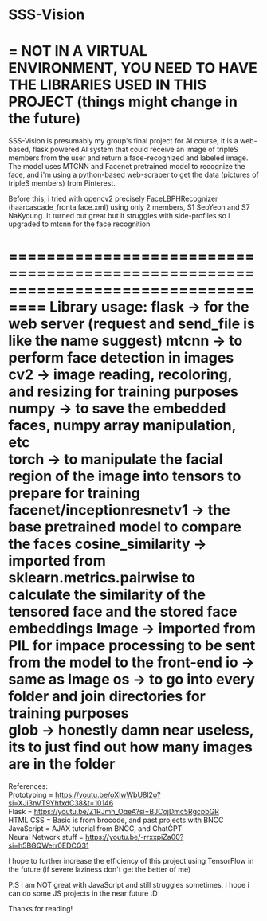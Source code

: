 ﻿# SSS-Vision

=
NOT IN A VIRTUAL ENVIRONMENT, YOU NEED TO HAVE THE LIBRARIES USED IN THIS PROJECT
(things might change in the future)
=


SSS-Vision is presumably my group's final project for AI course, it is a web-based, flask powered
AI system that could receive an image of tripleS members from the user and return a face-recognized and labeled image. The model uses MTCNN and Facenet pretrained model to recognize the face, and i'm using a python-based web-scraper to get the data (pictures of tripleS members) from Pinterest.


Before this, i tried with opencv2 precisely FaceLBPHRecognizer (haarcascade_frontalface.xml) using only 2 members, S1 SeoYeon and S7 NaKyoung. It turned out great but it struggles with side-profiles so i upgraded to mtcnn for the face recognition

==================================================================================
Library usage:
flask -> for the web server (request and send_file is like the name suggest)
mtcnn -> to perform face detection in images
cv2 -> image reading, recoloring, and resizing for training purposes  
numpy -> to save the embedded faces, numpy array manipulation, etc  
torch -> to manipulate the facial region of the image into tensors to prepare for training  
facenet/inceptionresnetv1 -> the base pretrained model to compare the faces 
cosine_similarity -> imported from sklearn.metrics.pairwise to calculate the similarity of the tensored face and the stored face embeddings
Image -> imported from PIL for impace processing to be sent from the model to the front-end
io -> same as Image
os -> to go into every folder and join directories for training purposes  
glob -> honestly damn near useless, its to just find out how many images are in the folder
==================================================================================


References:  
Prototyping = https://youtu.be/oXlwWbU8l2o?si=XJi3nVT9YhfxdC38&t=10146  
Flask = https://youtu.be/Z1RJmh_OqeA?si=BJCojDmc5RgcpbGR  
HTML CSS = Basic is from brocode, and past projects with BNCC  
JavaScript = AJAX tutorial from BNCC, and ChatGPT  
Neural Network stuff = https://youtu.be/-rrxxpiZa00?si=h5BGQWerr0EDCQ31  


I hope to further increase the efficiency of this project using TensorFlow in the future (if severe laziness don't get the better of me) 

P.S I am NOT great with JavaScript and still struggles sometimes, i hope i can do some JS projects in the near future :D

Thanks for reading!

